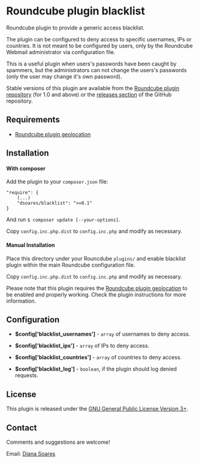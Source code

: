# Roundcube plugin blacklist

Roundcube plugin to provide a generic access blacklist.

The plugin can be configured to deny access to specific usernames, IPs or countries. It is not meant to be configured by users, only by the Roundcube Webmail administrator via configuration file.

This is a useful plugin when users's passwords have been caught by spammers, but the administrators can not change the users's passwords (only the user may change it's own password).

Stable versions of this plugin are available from the [Roundcube plugin repository][rcplugrepo] (for 1.0 and above) or the [releases section][releases] of the GitHub repository.

## Requirements

- [Roundcube plugin geolocation][rcpluggeolocation]


## Installation

#### With composer

Add the plugin to your `composer.json` file:

    "require": {
        (...)
        "dsoares/blacklist": ">=0.1"
    }

And run `$ composer update [--your-options]`.

Copy `config.inc.php.dist` to `config.inc.php` and modify as necessary.

#### Manual Installation

Place this directory under your Rouncdube `plugins/` and enable blacklist
plugin within the main Roundcube configuration file.

Copy `config.inc.php.dist` to `config.inc.php` and modify as necessary.

Please note that this plugin requires the [Roundcube plugin geolocation][rcpluggeolocation] to be enabled and properly working. Check the plugin instructions for more information.

## Configuration

- **$config['blacklist_usernames']** - `array` of usernames to deny access.

- **$config['blacklist_ips']** - `array` of IPs to deny access.

- **$config['blacklist_countries']** - `array` of countries to deny access.

- **$config['blacklist_log']** - `boolean`, if the plugin should log denied requests.


## License

This plugin is released under the [GNU General Public License Version 3+][gpl].

## Contact

Comments and suggestions are welcome!

Email: [Diana Soares][dsoares]

[rcplugrepo]: http://plugins.roundcube.net/packages/dsoares/blacklist
[releases]: http://github.com/dsoares/roundcube-blacklist/releases
[rcpluggeolocation]: http://github.com/dsoares/Roundcube-Plugin-Geolocation
[gpl]: http://www.gnu.org/licenses/gpl.html
[dsoares]: mailto:diana.soares@gmail.com
